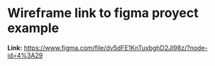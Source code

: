 # Wireframe link to figma proyect example

**Link:** https://www.figma.com/file/dv5dFE1KnTuxbghD2Jl98z/?node-id=4%3A29